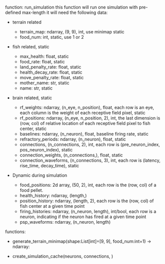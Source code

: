 
function: run_simulation
this function will run one simulation with pre-defined max-length
it will need the following data:

 - terrain related
   - terrain_map: ndarray, (9, 9), int, use minimap static
   - food_num: int, static, use 1 or 2
 
 - fish related, static
   - max_health: float, static  
   - food_rate: float, static
   - land_penalty_rate: float, static
   - health_decay_rate: float, static
   - move_penalty_rate: float, static
   - mother_name: str, static
   - name: str, static

 - brain related, static
   - rf_weights: ndarray, (n_eye, n_position), float, each row is an eye, each column is the weight of each receptive field pixel, static  
   - rf_positions: ndarray, (n_eye, n_position, 2), int, the last dimension is (row, col) of relative location of each receptive field pixel to fish center, static  
   - baselines: ndarray, (n_neuron), float, baseline firing rate, static
   - refractory_periods: ndarray, (n_neuron), float, static
   - connections, (n_connections, 2), int, each row is (pre_neuron_index, pos_neuron_index), static
   - connection_weights, (n_connections,), float, static
   - connection_waveforms, (n_connections, 3), int, each row is (latency, rise_time, decay_time), static
 
 - Dynamic during simulation
   - food_positions: 2d array, (50, 2), int, each row is the (row, col) of a food pellet.
   - health_history: ndarray, (length,)
   - position_history: ndarray, (length, 2), each row is the (row, col) of fish center at a given time point
   - firing_histories: ndarray, (n_neuron, length), int/bool, each row is a neuron, indicating if the neuron has fired at a given time point
   - psp_waveforms: ndarray, (n_neuron, length)
 

functions:

 - generate_terrain_minimap(shape:List[int]=[9, 9], food_num:int=1) -> ndarray:

 - create_simulation_cache(neurons, connections, )

